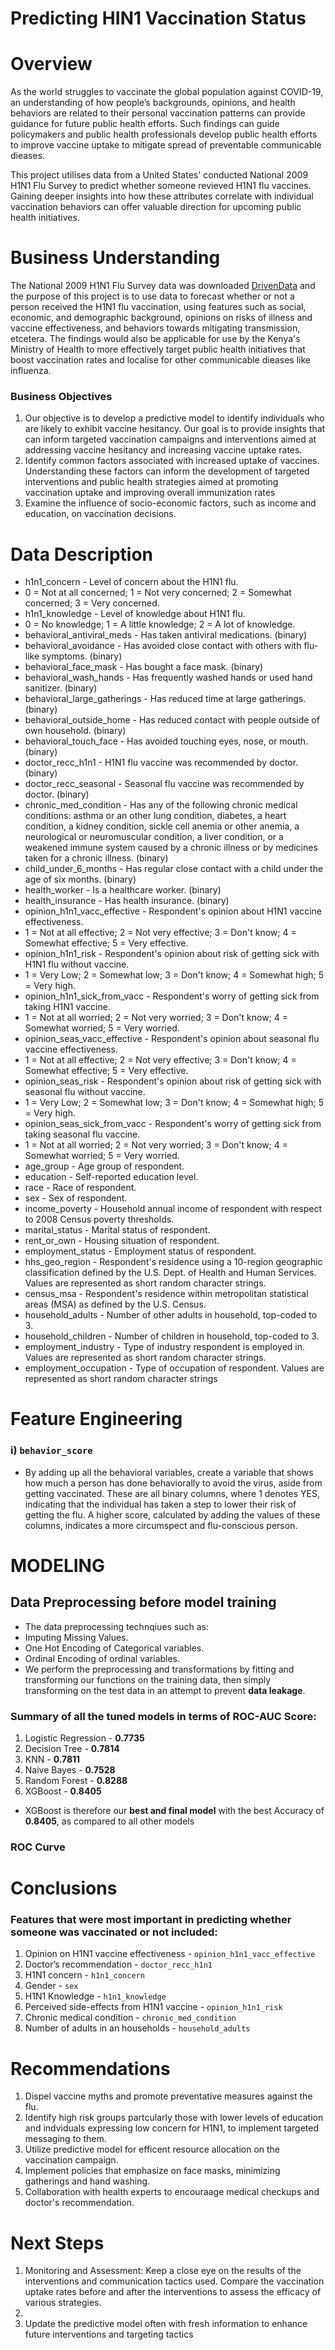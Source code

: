 # Predicting HIN1 Vaccination Status

# Overview
As the world struggles to vaccinate the global population against COVID-19, an understanding of how people’s backgrounds, opinions, and health behaviors are related to their personal vaccination patterns can provide guidance for future public health efforts. Such findings can guide policymakers and public health professionals develop public health efforts to improve vaccine uptake to mitigate spread of preventable communicable dieases.

This project utilises data from a United States' conducted National 2009 H1N1 Flu Survey to predict whether someone revieved H1N1 flu vaccines. Gaining deeper insights into how these attributes correlate with individual vaccination behaviors can offer valuable direction for upcoming public health initiatives.

# Business Understanding
The National 2009 H1N1 Flu Survey data was downloaded [DrivenData](https://www.drivendata.org/competitions/66/flu-shot-learning/page/211/) and the purpose of this project is to use data to forecast whether or not a person received the H1N1 flu vaccination, using features such as social, economic, and demographic background, opinions on risks of illness and vaccine effectiveness, and behaviors towards mitigating transmission, etcetera. The findings would also be applicable for use by the Kenya's Ministry of Health to more effectively target public health initiatives that boost vaccination rates and localise for other communicable dieases like influenza.

### Business Objectives
1. Our objective is to develop a predictive model to identify individuals who are likely to exhibit vaccine hesitancy. Our goal is to provide insights that can inform targeted vaccination campaigns and interventions aimed at addressing vaccine hesitancy and increasing vaccine uptake rates.
2. Identify common factors associated with increased uptake of vaccines. Understanding these factors can inform the development of targeted interventions and public health strategies aimed at promoting vaccination uptake and improving overall immunization rates
3. Examine the influence of socio-economic factors, such as income and education, on vaccination decisions.

# Data Description
- h1n1_concern - Level of concern about the H1N1 flu.
 - 0 = Not at all concerned; 1 = Not very concerned; 2 = Somewhat concerned; 3 = Very concerned.
- h1n1_knowledge - Level of knowledge about H1N1 flu.
 - 0 = No knowledge; 1 = A little knowledge; 2 = A lot of knowledge.
- behavioral_antiviral_meds - Has taken antiviral medications. (binary)
- behavioral_avoidance - Has avoided close contact with others with flu-like symptoms. (binary)
- behavioral_face_mask - Has bought a face mask. (binary)
- behavioral_wash_hands - Has frequently washed hands or used hand sanitizer. (binary)
- behavioral_large_gatherings - Has reduced time at large gatherings. (binary)
- behavioral_outside_home - Has reduced contact with people outside of own household. (binary)
- behavioral_touch_face - Has avoided touching eyes, nose, or mouth. (binary)
- doctor_recc_h1n1 - H1N1 flu vaccine was recommended by doctor. (binary)
- doctor_recc_seasonal - Seasonal flu vaccine was recommended by doctor. (binary)
- chronic_med_condition - Has any of the following chronic medical conditions: asthma or an other lung condition, diabetes, a heart condition, a kidney condition, sickle cell anemia or other anemia, a neurological or neuromuscular condition, a liver condition, or a weakened immune system caused by a chronic illness or by medicines taken for a chronic illness. (binary)
- child_under_6_months - Has regular close contact with a child under the age of six months. (binary)
- health_worker - Is a healthcare worker. (binary)
- health_insurance - Has health insurance. (binary)
- opinion_h1n1_vacc_effective - Respondent's opinion about H1N1 vaccine effectiveness.
 - 1 = Not at all effective; 2 = Not very effective; 3 = Don't know; 4 = Somewhat effective; 5 = Very effective.
- opinion_h1n1_risk - Respondent's opinion about risk of getting sick with H1N1 flu without vaccine.
 - 1 = Very Low; 2 = Somewhat low; 3 = Don't know; 4 = Somewhat high; 5 = Very high.
- opinion_h1n1_sick_from_vacc - Respondent's worry of getting sick from taking H1N1 vaccine.
 - 1 = Not at all worried; 2 = Not very worried; 3 = Don't know; 4 = Somewhat worried; 5 = Very worried.
- opinion_seas_vacc_effective - Respondent's opinion about seasonal flu vaccine effectiveness.
 - 1 = Not at all effective; 2 = Not very effective; 3 = Don't know; 4 = Somewhat effective; 5 = Very effective.
- opinion_seas_risk - Respondent's opinion about risk of getting sick with seasonal flu without vaccine.
 - 1 = Very Low; 2 = Somewhat low; 3 = Don't know; 4 = Somewhat high; 5 = Very high.
- opinion_seas_sick_from_vacc - Respondent's worry of getting sick from taking seasonal flu vaccine.
 - 1 = Not at all worried; 2 = Not very worried; 3 = Don't know; 4 = Somewhat worried; 5 = Very worried.
- age_group - Age group of respondent.
- education - Self-reported education level.
- race - Race of respondent.
- sex - Sex of respondent.
- income_poverty - Household annual income of respondent with respect to 2008 Census poverty thresholds.
- marital_status - Marital status of respondent.
- rent_or_own - Housing situation of respondent.
- employment_status - Employment status of respondent.
- hhs_geo_region - Respondent's residence using a 10-region geographic classification defined by the U.S. Dept. of Health and Human Services. Values are represented as short random character strings.
- census_msa - Respondent's residence within metropolitan statistical areas (MSA) as defined by the U.S. Census.
- household_adults - Number of other adults in household, top-coded to 3.
- household_children - Number of children in household, top-coded to 3.
- employment_industry - Type of industry respondent is employed in. Values are represented as short random character strings.
- employment_occupation - Type of occupation of respondent. Values are represented as short random character strings


# Feature Engineering

### i) `behavior_score`

- By adding up all the behavioral variables, create a variable that shows how much a person has done behaviorally to avoid the virus, aside from getting vaccinated. These are all binary columns, where 1 denotes YES, indicating that the individual has taken a step to lower their risk of getting the flu. A higher score, calculated by adding the values of these columns, indicates a more circumspect and flu-conscious person.

# MODELING

## Data Preprocessing before model training

- The data preprocessing technqiues such as:
 - Imputing Missing Values. 
 - One Hot Encoding of Categorical variables.
 - Ordinal Encoding of ordinal variables.
- We perform the preprocessing and transformations by fitting and transforming our functions on the training data, then simply transforming on the test data in an attempt to prevent **data leakage**.

### Summary of all the tuned models in terms of ROC-AUC Score:

1. Logistic Regression - **0.7735**
2. Decision Tree - **0.7814**
3. KNN -  **0.7811**
4. Naive Bayes - **0.7528**
5. Random Forest - **0.8288**
6. XGBoost - **0.8405**

- XGBoost is therefore our **best and final model** with the best Accuracy of **0.8405**, as compared to all other models

### ROC Curve

# Conclusions

### Features that were most important in predicting whether someone was vaccinated or not included:
1. Opinion on H1N1 vaccine effectiveness - `opinion_h1n1_vacc_effective` 
2. Doctor’s recommendation - `doctor_recc_h1n1`
3. H1N1 concern - `h1n1_concern`
4. Gender - `sex`
5. H1N1 Knowledge - `h1n1_knowledge` 
6. Perceived side-effects from H1N1 vaccine - `opinion_h1n1_risk` 
7. Chronic medical condition - `chronic_med_condition`
8. Number of adults in an households - `household_adults` 

  
# Recommendations
1. Dispel vaccine myths and promote preventative measures against the flu.
2. Identify high risk groups partcularly those with lower levels of education and indviduals expressing low concern for H1N1, to implement targeted messaging to them.
3. Utilize predictive model for efficent resource allocation on the vaccination campaign.
4. Implement policies that emphasize on face masks, minimizing gatherings and hand washing.
5. Collaboration with health experts to encouraage medical checkups and doctor's recommendation.



# Next Steps
1. Monitoring and Assessment: Keep a close eye on the results of the interventions and communication tactics used. Compare the vaccination uptake rates before and after the interventions to assess the efficacy of various strategies.
2. 
3. Update the predictive model often with fresh information to enhance future interventions and targeting tactics